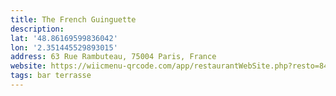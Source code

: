 ```yaml
---
title: The French Guinguette
description:
lat: '48.86169599836042'
lon: '2.351445529893015'
address: 63 Rue Rambuteau, 75004 Paris, France
website: https://wiicmenu-qrcode.com/app/restaurantWebSite.php?resto=846
tags: bar terrasse
---
```

